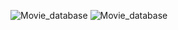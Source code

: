 ![Movie_database](https://github.com/user-attachments/assets/61557a13-5f3d-40d0-9f46-bd3e6f1cfc35)
![Movie_database](https://github.com/user-attachments/assets/5583b9a7-0d20-40bd-b273-6ebbf3f4c4e6)
